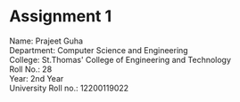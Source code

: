 # Assignment 1

Name: Prajeet Guha <br/>
Department: Computer Science and Engineering <br/>
College: St.Thomas' College of Engineering and Technology <br/>
Roll No.: 28 <br/>
Year: 2nd Year <br/>
University Roll no.: 12200119022
